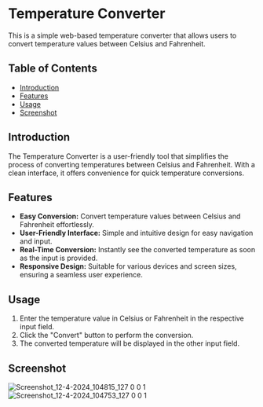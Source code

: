 # Temperature Converter

This is a simple web-based temperature converter that allows users to convert temperature values between Celsius and Fahrenheit.

## Table of Contents

- [Introduction](#introduction)
- [Features](#features)
- [Usage](#usage)
- [Screenshot](#screenshot)

## Introduction

The Temperature Converter is a user-friendly tool that simplifies the process of converting temperatures between Celsius and Fahrenheit. With a clean interface, it offers convenience for quick temperature conversions.

## Features

- **Easy Conversion:** Convert temperature values between Celsius and Fahrenheit effortlessly.
- **User-Friendly Interface:** Simple and intuitive design for easy navigation and input.
- **Real-Time Conversion:** Instantly see the converted temperature as soon as the input is provided.
- **Responsive Design:** Suitable for various devices and screen sizes, ensuring a seamless user experience.

## Usage

1. Enter the temperature value in Celsius or Fahrenheit in the respective input field.
2. Click the "Convert" button to perform the conversion.
3. The converted temperature will be displayed in the other input field.

## Screenshot

![Screenshot_12-4-2024_104815_127 0 0 1](https://github.com/Jeevannaik66/Temperature-Converter/assets/117274229/f08e4a53-cd1e-41c0-84b7-737affaebb93)
![Screenshot_12-4-2024_104753_127 0 0 1](https://github.com/Jeevannaik66/Temperature-Converter/assets/117274229/b680c4d2-8dcf-4e30-8c22-f439acf17d3c)

